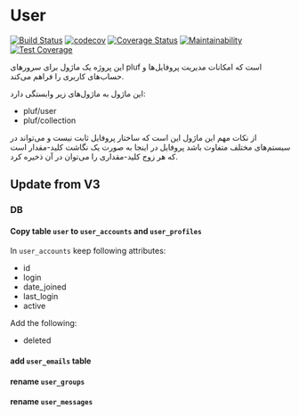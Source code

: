 # User

[![Build Status](https://travis-ci.com/pluf/user.svg?branch=master)](https://travis-ci.com/pluf/user)
[![codecov](https://codecov.io/gh/pluf/user/branch/master/graph/badge.svg)](https://codecov.io/gh/pluf/user)
[![Coverage Status](https://coveralls.io/repos/github/pluf/user/badge.svg)](https://coveralls.io/github/pluf/user)
[![Maintainability](https://api.codeclimate.com/v1/badges/9e1457dbf2f0bcc8b953/maintainability)](https://codeclimate.com/github/pluf/user/maintainability)
[![Test Coverage](https://api.codeclimate.com/v1/badges/9e1457dbf2f0bcc8b953/test_coverage)](https://codeclimate.com/github/pluf/user/test_coverage)



این پروژه یک ماژول برای سرورهای pluf است که امکانات مدیریت پروفایل‌ها و حساب‌های کاربری را فراهم می‌کند.

این ماژول به ماژول‌های زیر وابستگی دارد:

- pluf/user
- pluf/collection

از نکات مهم این ماژول این است که ساختار پروفایل ثابت نیست و می‌تواند در سیستم‌های مختلف متفاوت باشد
پروفایل در اینجا به صورت یک نگاشت کلید-مقدار است که هر زوج کلید-مقداری را می‌توان در آن ذخیره کرد.

## Update from V3

### DB

#### Copy table `user` to `user_accounts` and `user_profiles`

In `user_accounts` keep following attributes:

- id
- login
- date_joined
- last_login
- active

Add the following:

- deleted

#### add `user_emails` table

#### rename `user_groups`

#### rename `user_messages`